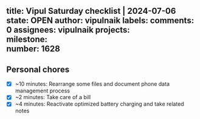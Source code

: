 title:	Vipul Saturday checklist | 2024-07-06
state:	OPEN
author:	vipulnaik
labels:	
comments:	0
assignees:	vipulnaik
projects:	
milestone:	
number:	1628
--
## Personal chores

- [x] ~10 minutes: Rearrange some files and document phone data management process
- [x] ~2 minutes: Take care of a bill
- [x] ~4 minutes: Reactivate optimized battery charging and take related notes 
